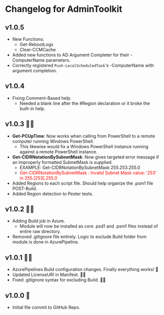 # Changelog for AdminToolkit

## v1.0.5
+ New Functions:
  + Get-RebootLogs
  + Clear-CCMCache
+ Added new functions to AD Argument Completer for their -ComputerName parameters.
+ Correctly registered `Push-LocalScheduledTask`'s -ComputerName with argument completion.

## v1.0.4
+ Fixing Comment-Based help.
  + Needed a blank line after the #Region declaration or it broke the built-in help.

## v1.0.3 🐱‍🚀
+ **Get-PCUpTime**: Now works when calling from PowerShell to a remote computer running Windows PowerShell.
    + This likewise would fix a Windows PowerShell instance running against a remote PowerShell instance.
+ **Get-CIDRNotationBySubnetMask**: Now gives targeted error message if an improperly formatted SubnetMask is supplied.
    + EXAMPLE: Get-CIDRNotationBySubnetMask 255.253.255.0
    + <span style="color:red">Get-CIDRNotationBySubnetMask : Invalid Subnet Mask value: '253' in 255.\[253\].255.0</span>
+ Added Regions to each script file. Should help organize the .psm1 file POST-Build.
+ Added Region detection to Pester tests.

## v1.0.2 🐱‍🏍
+ Adding Build job in Azure.
    + Module will now be installed as core .psd1 and .psm1 files instead of entire raw directory.
+ Removed .gitignore file entirely. Logic to exclude Build folder from module is done in AzurePipeline.

## v1.0.1 🐱‍👤
+ AzurePipelines Build configuration changes. Finally everything works! 🤣
+ Updated LicenseURI in Manifest. 🤦‍♂️
+ Fixed .gitignore syntax for excluding Build. 🤦‍♂️

## v1.0.0 🎉
+ Initial file commit to GitHub Repo.
